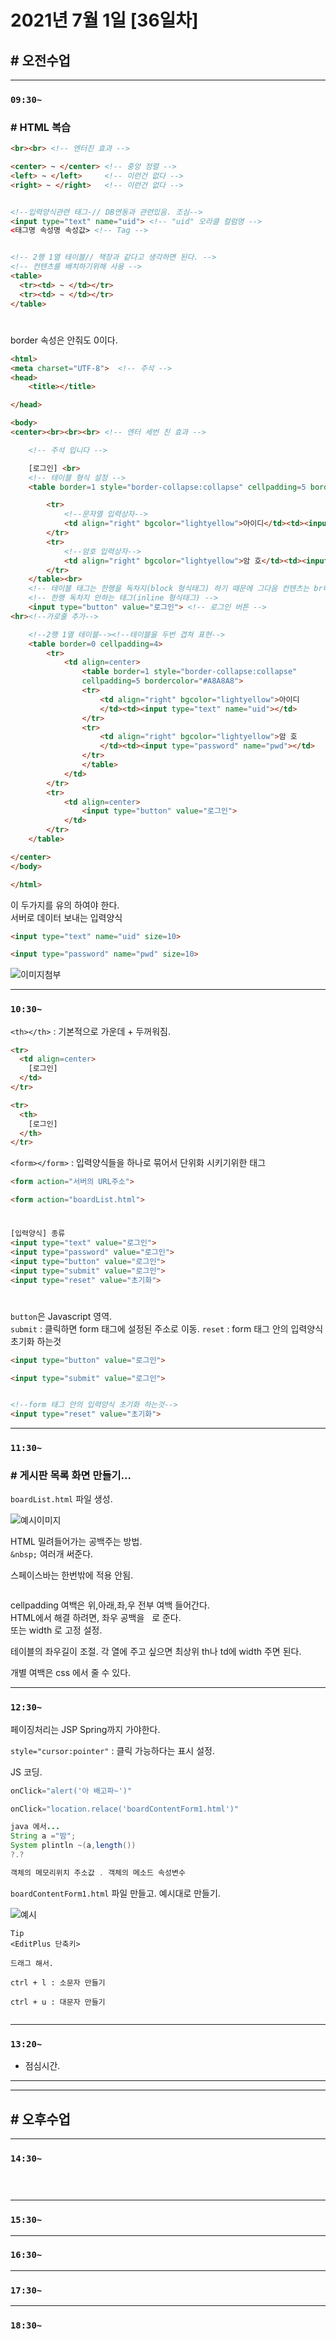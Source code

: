 # 2021년 7월 1일 [36일차]

## # 오전수업
----
### `09:30~`

### # HTML 복습  

```HTML  
<br><br> <!-- 엔터친 효과 -->

<center> ~ </center> <!-- 중앙 정렬 -->
<left> ~ </left>     <!-- 이런건 없다 -->
<right> ~ </right>   <!-- 이런건 없다 -->


<!--입력양식관련 태그-// DB연동과 관련있음. 조심-->
<input type="text" name="uid"> <!-- "uid" 오라클 컬럼명 -->
<태그명 속성명 속성값> <!-- Tag -->


<!-- 2행 1열 테이블// 책장과 같다고 생각하면 된다. -->
<!-- 컨텐츠를 배치하기위해 사용 -->
<table>
  <tr><td> ~ </td></tr>
  <tr><td> ~ </td></tr>
</table>

```

#

border 속성은 안줘도 0이다.  

```HTML  
<html>
<meta charset="UTF-8">  <!-- 주석 -->
<head>
	<title></title>

</head>

<body>
<center><br><br><br> <!-- 엔터 세번 친 효과 -->

	<!-- 주석 입니다 -->

	[로그인] <br>
	<!-- 테이블 형식 설정 -->
	<table border=1 style="border-collapse:collapse" cellpadding=5 bordercolor="#A8A8A8">   

		<tr>
			<!--문자열 입력상자-->
			<td align="right" bgcolor="lightyellow">아이디</td><td><input type="text" name="uid"></td>  
		</tr>
		<tr>
			<!--암호 입력상자-->
			<td align="right" bgcolor="lightyellow">암 호</td><td><input type="password" name="pwd"></td>  
		</tr>
	</table><br>
	<!-- 테이블 태그는 한행을 독차지(block 형식태그) 하기 때문에 그다음 컨텐츠는 br태그 써주지 않아도 내려간다. -->
	<!-- 한행 독차지 안하는 태그(inline 형식태그) -->
	<input type="button" value="로그인"> <!-- 로그인 버튼 -->
<hr><!--가로줄 추가-->

	<!--2행 1열 테이블--><!--테이블을 두번 겹쳐 표현-->
	<table border=0 cellpadding=4>
		<tr>
			<td align=center>
				<table border=1 style="border-collapse:collapse"
				cellpadding=5 bordercolor="#A8A8A8">   
				<tr>
					<td align="right" bgcolor="lightyellow">아이디
					</td><td><input type="text" name="uid"></td>  
				</tr>
				<tr>
					<td align="right" bgcolor="lightyellow">암 호
					</td><td><input type="password" name="pwd"></td>  
				</tr>
				</table>
			</td>
		</tr>
		<tr>
			<td align=center>
				<input type="button" value="로그인">
			</td>
		</tr>
	</table>

</center>
</body>

</html>
```


이 두가지를 유의 하여야 한다.    
서버로 데이터 보내는 입력양식    

```HTML  
<input type="text" name="uid" size=10>

<input type="password" name="pwd" size=10>
```

![이미지첨부](https://github.com/SungWoo0315/study-repository/blob/main/image-save/20210701%201016.jpg)


----
### `10:30~`

`<th></th>` : 기본적으로 가운데 + 두꺼워짐.  

```HTML  
<tr>
  <td align=center>
    [로그인]
  </td>
</tr>

<tr>
  <th>
    [로그인]
  </th>
</tr>
```


`<form></form>` : 입력양식들을 하나로 묶어서 단위화 시키기위한 태그  

```HTML  
<form action="서버의 URL주소">

<form action="boardList.html">
```

#

```HTML
[입력양식] 종류
<input type="text" value="로그인">
<input type="password" value="로그인">
<input type="button" value="로그인">
<input type="submit" value="로그인">
<input type="reset" value="초기화">

```

#

`button`은 Javascript 영역.  
`submit` : 클릭하면 form 태그에 설정된 주소로 이동.
`reset` : form 태그 안의 입력양식 초기화 하는것

```HTML
<input type="button" value="로그인">

<input type="submit" value="로그인">


<!--form 태그 안의 입력양식 초기화 하는것-->
<input type="reset" value="초기화">
```

----
### `11:30~`

### # 게시판 목록 화면 만들기...   
`boardList.html` 파일 생성.

![예시이미지](https://github.com/SungWoo0315/study-repository/blob/main/image-save/20210701%201210.jpg)         

HTML 밀려들어가는 공백주는 방법.   
`&nbsp;` 여러개 써준다.  

스페이스바는 한번밖에 적용 안됨.  

```HTML  

```

cellpadding 여백은 위,아래,좌,우 전부 여백 들어간다.  
HTML에서 해결 하려면, 좌우 공백을 &nbsp; 로 준다.  
또는 width 로 고정 설정.  

테이블의 좌우길이 조절. 각 열에 주고 싶으면 최상위 th나 td에 width 주면 된다.

개별 여백은 css 에서 줄 수 있다.  

----
### `12:30~`

페이징처리는 JSP Spring까지 가야한다.  

`style="cursor:pointer"` : 클릭 가능하다는 표시 설정.  


JS 코딩.  
```Javascript    
onClick="alert('아 배고파~')"  

onClick="location.relace('boardContentForm1.html')"
```

```java
java 에서...
String a ="밤";
System plintln ~(a,length())
?.?

객체의 메모리위치 주소값 . 객체의 메소드 속성변수
```

`boardContentForm1.html` 파일 만들고. 예시대로 만들기.  

![예시](https://github.com/SungWoo0315/study-repository/blob/main/image-save/20210701%201252.jpg)  


```
Tip
<EditPlus 단축키>

드래그 해서.

ctrl + l : 소문자 만들기

ctrl + u : 대문자 만들기
```

```HTML  

```

----
### `13:20~`

  - 점심시간.

---
---

## # 오후수업

---
### `14:30~`


```HTML  

```

```HTML  

```

```HTML  

```







---
### `15:30~`









----
### `16:30~`








----
### `17:30~`








----
### `18:30~`
